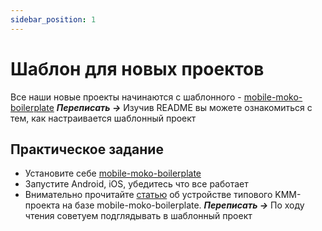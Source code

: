 ```yaml
---
sidebar_position: 1
---
```


# Шаблон для новых проектов

Все наши новые проекты начинаются с шаблонного - [mobile-moko-boilerplate](https://gitlab.icerockdev.com/scl/boilerplate/mobile-moko-boilerplate) ***Переписать ->*** Изучив README вы можете ознакомиться с тем, как настраивается шаблонный проект

## Практическое задание
- Установите себе [mobile-moko-boilerplate](https://gitlab.icerockdev.com/scl/boilerplate/mobile-moko-boilerplate)
- Запустите Android, iOS, убедитесь что все работает
- Внимательно прочитайте [статью](https://kmm.icerock.dev/onboarding/project-inside) об устройстве типового KMM-проекта на базе mobile-moko-boilerplate. ***Переписать ->*** По ходу чтения советуем подглядывать в шаблонный проект
